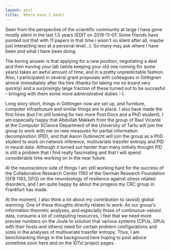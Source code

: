 ```yaml
---
layout: post
title:  Where have I been?
---
```

Seen from the perspective of the scientific community at large I have gone mostly silent in the last 1.5 years (EDIT on 2019-11-01: Some friends have pointed out that with 11 papers in that time i wasn't so silent after all, maybe just interacting less at a personal level...). So many may ask where I have been and what I have been doing.


The boring answer is that applying for a new position, negotiating a deal and then moving your lab (while keeping your old one running for some years) takes an awful amount of time, and in a pretty unpredictable fashion. Also, I participated in several grant proposals with colleagues in Göttignen almost immediately after the hire (thanks for taking me on board very quickly) and a surprisingly large fraction of these turned out to be succesful - bringing with them some more administrative duties :-).


Long story short, things in Göttingen now are set up, and furniture, computer infrastruture and similar things are in place. I also have made the first hires (but I'm still looking for two more Post Docs and a PhD student). I am especially happy that Abdullah Makkeh from the group of Raul Vicente at the Computer SCience Department of the University of Tartu will join the group to work with me on new measures for partial information decomposition (PID), and that Aaron Gutknecht will join the group as a PhD student to work on network inference, multivariate trasnfer entropy and PID in neural data. Although it turned out harder than many initially thought PID is still a problem that I find really fascinating and that I will spend considerable time working on in the near future. 


At the neuroscience side of things I am still working hard for the success of the Collaborative Research Center 1193 of the German Research Foundation (SFB 1193, DFG) on the neurobiology of resilience against stress related disorders, and I am quite happy by about the progess my CRC group in Frankfurt has made.


At the moment, I also think a lot about my contribution to (avoid) global warming. One of these thoughts directly relates to work: As our group's information theoretic analyses, and especially those of continuous-valued data, consume a lot of computing resources, I feel that we need more precise numbers on the Joule to solution that various systems (CPUs, GPUs with their hosts and others) need for certain problem configurations and sizes in the analyses of multivariate trasnfer entropy. Thus, I am benchmarking things in the background here hoping to post advice sometime soon here and on the IDTxl project pages.
